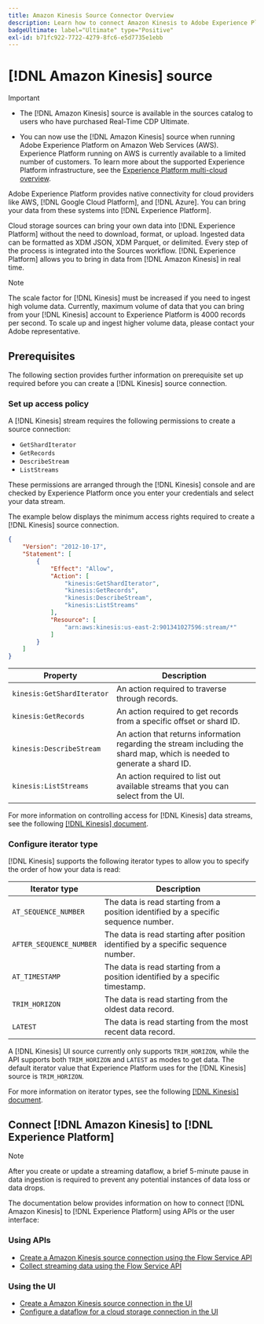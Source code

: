 ```yaml
---
title: Amazon Kinesis Source Connector Overview
description: Learn how to connect Amazon Kinesis to Adobe Experience Platform using APIs or the user interface.
badgeUltimate: label="Ultimate" type="Positive"
exl-id: b71fc922-7722-4279-8fc6-e5d7735e1ebb
---
```

# [!DNL Amazon Kinesis] source

>[!IMPORTANT]
>
>- The [!DNL Amazon Kinesis] source is available in the sources catalog to users who have purchased Real-Time CDP Ultimate.
>
>- You can now use the [!DNL Amazon Kinesis] source when running Adobe Experience Platform on Amazon Web Services (AWS). Experience Platform running on AWS is currently available to a limited number of customers. To learn more about the supported Experience Platform infrastructure, see the [Experience Platform multi-cloud overview](../../../landing/multi-cloud.md).


Adobe Experience Platform provides native connectivity for cloud providers like AWS, [!DNL Google Cloud Platform], and [!DNL Azure]. You can bring your data from these systems into [!DNL Experience Platform].

Cloud storage sources can bring your own data into [!DNL Experience Platform] without the need to download, format, or upload. Ingested data can be formatted as XDM JSON, XDM Parquet, or delimited. Every step of the process is integrated into the Sources workflow. [!DNL Experience Platform] allows you to bring in data from [!DNL Amazon Kinesis] in real time.

>[!NOTE]
>
>The scale factor for [!DNL Kinesis] must be increased if you need to ingest high volume data. Currently, maximum volume of data that you can bring from your [!DNL Kinesis] account to Experience Platform is 4000 records per second. To scale up and ingest higher volume data, please contact your Adobe representative.

## Prerequisites

The following section provides further information on prerequisite set up required before you can create a [!DNL Kinesis] source connection.

### Set up access policy

A [!DNL Kinesis] stream requires the following permissions to create a source connection:

- `GetShardIterator`
- `GetRecords`
- `DescribeStream`
- `ListStreams`

These permissions are arranged through the [!DNL Kinesis] console and are checked by Experience Platform once you enter your credentials and select your data stream.

The example below displays the minimum access rights required to create a [!DNL Kinesis] source connection.

```json
{
    "Version": "2012-10-17",
    "Statement": [
        {
            "Effect": "Allow",
            "Action": [
                "kinesis:GetShardIterator",
                "kinesis:GetRecords",
                "kinesis:DescribeStream",
                "kinesis:ListStreams"
            ],
            "Resource": [
                "arn:aws:kinesis:us-east-2:901341027596:stream/*"
            ]
        }
    ]
}
```

| Property | Description |
| -------- | ----------- |
| `kinesis:GetShardIterator` | An action required to traverse through records. |
| `kinesis:GetRecords` | An action required to get records from a specific offset or shard ID. |
| `kinesis:DescribeStream` | An action that returns information regarding the stream including the shard map, which is needed to generate a shard ID. |
| `kinesis:ListStreams` | An action required to list out available streams that you can select from the UI. |

For more information on controlling access for [!DNL Kinesis] data streams, see the following [[!DNL Kinesis] document](https://docs.aws.amazon.com/streams/latest/dev/controlling-access.html).

### Configure iterator type

[!DNL Kinesis] supports the following iterator types to allow you to specify the order of how your data is read:

| Iterator type | Description |
| ------------- | ----------- |
| `AT_SEQUENCE_NUMBER` | The data is read starting from a position identified by a specific sequence number. |
| `AFTER_SEQUENCE_NUMBER` | The data is read starting after position identified by a specific sequence number. |
| `AT_TIMESTAMP` | The data is read starting from a position identified by a specific timestamp. |
| `TRIM_HORIZON` | The data is read starting from the oldest data record. |
| `LATEST` | The data is read starting from the most recent data record. |

A [!DNL Kinesis] UI source currently only supports `TRIM_HORIZON`, while the API supports both `TRIM_HORIZON` and `LATEST` as modes to get data. The default iterator value that Experience Platform uses for the [!DNL Kinesis] source is `TRIM_HORIZON`.

For more information on iterator types, see the following [[!DNL Kinesis] document](https://docs.aws.amazon.com/kinesis/latest/APIReference/API_GetShardIterator.html#API_GetShardIterator_RequestSyntax).

## Connect [!DNL Amazon Kinesis] to [!DNL Experience Platform]

>[!NOTE]
>
>After you create or update a streaming dataflow, a brief 5-minute pause in data ingestion is required to prevent any potential instances of data loss or data drops.

The documentation below provides information on how to connect [!DNL Amazon Kinesis] to [!DNL Experience Platform] using APIs or the user interface:

### Using APIs

- [Create a Amazon Kinesis source connection using the Flow Service API](../../tutorials/api/create/cloud-storage/kinesis.md)
- [Collect streaming data using the Flow Service API](../../tutorials/api/collect/streaming.md)

### Using the UI

- [Create a Amazon Kinesis source connection in the UI](../../tutorials/ui/create/cloud-storage/kinesis.md)
- [Configure a dataflow for a cloud storage connection in the UI](../../tutorials/ui/dataflow/streaming/cloud-storage-streaming.md)
